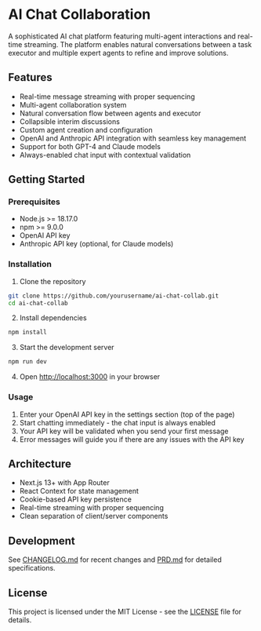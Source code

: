 # AI Chat Collaboration

A sophisticated AI chat platform featuring multi-agent interactions and real-time streaming. The platform enables natural conversations between a task executor and multiple expert agents to refine and improve solutions.

## Features

- Real-time message streaming with proper sequencing
- Multi-agent collaboration system
- Natural conversation flow between agents and executor
- Collapsible interim discussions
- Custom agent creation and configuration
- OpenAI and Anthropic API integration with seamless key management
- Support for both GPT-4 and Claude models
- Always-enabled chat input with contextual validation

## Getting Started

### Prerequisites
- Node.js >= 18.17.0
- npm >= 9.0.0
- OpenAI API key
- Anthropic API key (optional, for Claude models)

### Installation

1. Clone the repository
```bash
git clone https://github.com/yourusername/ai-chat-collab.git
cd ai-chat-collab
```

2. Install dependencies
```bash
npm install
```

3. Start the development server
```bash
npm run dev
```

4. Open [http://localhost:3000](http://localhost:3000) in your browser

### Usage

1. Enter your OpenAI API key in the settings section (top of the page)
2. Start chatting immediately - the chat input is always enabled
3. Your API key will be validated when you send your first message
4. Error messages will guide you if there are any issues with the API key

## Architecture

- Next.js 13+ with App Router
- React Context for state management
- Cookie-based API key persistence
- Real-time streaming with proper sequencing
- Clean separation of client/server components

## Development

See [CHANGELOG.md](CHANGELOG.md) for recent changes and [PRD.md](Docs/PRD.md) for detailed specifications.

## License

This project is licensed under the MIT License - see the [LICENSE](LICENSE) file for details.
